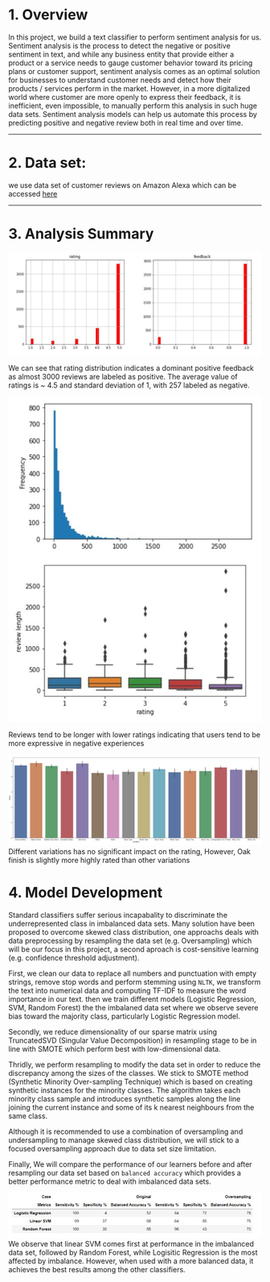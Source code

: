 # 1. Overview

In this project, we build a text classifier to perform sentiment analysis for us. Sentiment analysis is the process to detect the negative or positive sentiment in text, and while any business entity that provide either a product or a service needs to gauge customer behavior toward its pricing plans or customer support, sentiment analysis comes as an optimal solution for businesses to understand customer needs and detect how their products / services perform in the market. However, in a more digitalized world where customer are more openly to express their feedback, it is inefficient, even impossible, to manually perform this analysis in such huge data sets. Sentiment analysis models can help us automate this process by predicting positive and negative review both in real time and over time.
***

# 2. Data set:
we use data set of customer reviews on Amazon Alexa which can be accessed [here](https://www.kaggle.com/sid321axn/amazon-alexa-reviews/kernels)

***

# 3. Analysis Summary

![](figures/hist.JPG)

We can see that rating distribution indicates a dominant positive feedback as almost 3000 reviews are labeled as positive. The average value of ratings is ~ 4.5 and standard deviation of 1, with  257 labeled as negative.

![](figures/length.JPG)
![](figures/lengthvsrating.JPG)

Reviews tend to be longer with lower ratings indicating that users tend to be more expressive in negative experiences

![](figures/variation.JPG)
Different variations has no significant impact on the rating, However, Oak finish is slightly more highly rated than other variations


# 4. Model Development

Standard classifiers suffer serious incapabality to discriminate the underrepresented class in imbalanced data sets. Many solution have been proposed to overcome skewed class distribution, one approachs deals with data preprocessing by resampling the data set (e.g. Oversampling) which will be our focus in this project, a second aproach is cost-sensitive learning (e.g. confidence threshold adjustment). 

First, we clean our data to replace all numbers and punctuation with empty strings, remove stop words and perform stemming using `NLTK`, we transform the text into numerical data and computing TF-IDF to measure the word importance in our text. then we train different models (Logistic Regression, SVM, Random Forest) the the imbalaned data set where we observe severe bias toward the majority class, particularly Logistic Regression model.

Secondly, we reduce dimensionality of our sparse matrix using TruncatedSVD (Singular Value Decomposition) in resampling stage to be in line with SMOTE which perform best with low-dimensional data.

Thridly, we perform resampling to modify the data set in order to reduce the discrepancy among the sizes of the classes. We stick to SMOTE method (Synthetic Minority Over-sampling Technique) which is based on creating synthetic instances for the minority classes. The algorithm takes each minority class sample and introduces synthetic samples along the line joining the current instance and some of its k nearest neighbours from the same class.

Although it is recommended to use a combination of oversampling and undersampling to manage skewed class distribution, we will stick to a focused oversampling approach due to data set size limitation.

Finally, We will compare the performance of our learners before and after resampling our data set based on `balanced accuracy` which  provides a better performance metric to deal with imbalanced data sets.

![](figures/comparison.JPG)
We observe that linear SVM comes first at performance in the imbalanced data set, followed by Random Forest, while Logisitic Regression is the most affected by imbalance. However, when used with a more balanced data, it achieves the best results among the other classifiers.  
